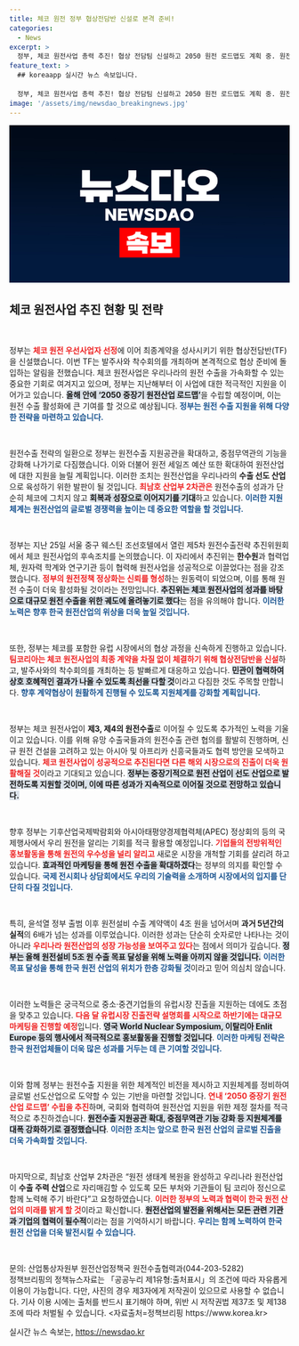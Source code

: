 ```yaml
---
title: 체코 원전 정부 협상전담반 신설로 본격 준비!
categories:
  - News
excerpt: >
  정부, 체코 원전사업 총력 추진! 협상 전담팀 신설하고 2050 원전 로드맵도 계획 중. 원전 수출 시장 확대와 중소기업 유럽 진출 지원, 기대되는 한국 원전의 미래를 확인해보세요!
feature_text: >
  ## koreaapp 실시간 뉴스 속보입니다.

  정부, 체코 원전사업 총력 추진! 협상 전담팀 신설하고 2050 원전 로드맵도 계획 중. 원전 수출 시장 확대와 중소기업 유럽 진출 지원, 기대되는 한국 원전의 미래를 확인해보세요!
image: '/assets/img/newsdao_breakingnews.jpg'
---
```


<p><img src="/assets/img/newsdao_breakingnews.jpg" alt="koreaapp 속보" /></p>

<h2 data-ke-size="size26">체코 원전사업 추진 현황 및 전략</h2>

<p data-ke-size="size16">&nbsp;</p>

<p>정부는 <b><span style="color: #ee2323;">체코 원전 우선사업자 선정</span></b>에 이어 최종계약을 성사시키기 위한 협상전담반(TF)을 신설했습니다. 이번 TF는 발주사와 착수회의를 개최하며 본격적으로 협상 준비에 돌입하는 알림을 전했습니다. 체코 원전사업은 우리나라의 원전 수출을 가속화할 수 있는 중요한 기회로 여겨지고 있으며, 정부는 지난해부터 이 사업에 대한 적극적인 지원을 이어가고 있습니다. <b><span style="background-color: #21538527;">올해 안에 ‘2050 중장기 원전산업 로드맵’</span></b>을 수립할 예정이며, 이는 원전 수출 활성화에 큰 기여를 할 것으로 예상됩니다. <b><span style="color: #1a5490;">정부는 원전 수출 지원을 위해 다양한 전략을 마련하고 있습니다.</span></b></p>

<p data-ke-size="size16">&nbsp;</p>

<p>원전수출 전략의 일환으로 정부는 원전수출 지원공관을 확대하고, 중점무역관의 기능을 강화해 나가기로 다짐했습니다. 이와 더불어 원전 세일즈 예산 또한 확대하여 원전산업에 대한 지원을 늘릴 계획입니다. 이러한 조치는 원전산업을 우리나라의 <b>수출 선도 산업</b>으로 육성하기 위한 발판이 될 것입니다. <b><span style="color: #ee2323;">최남호 산업부 2차관은</span></b> 원전수출의 성과가 단순히 체코에 그치지 않고 <b><span style="background-color: #21538527;">회복과 성장으로 이어지기를 기대</span></b>하고 있습니다. <b><span style="color: #1a5490;">이러한 지원 체계는 원전산업의 글로벌 경쟁력을 높이는 데 중요한 역할을 할 것입니다.</span></b></p>

<p data-ke-size="size16">&nbsp;</p>

<p>정부는 지난 25일 서울 중구 웨스틴 조선호텔에서 열린 제5차 원전수출전략 추진위원회에서 체코 원전사업의 후속조치를 논의했습니다. 이 자리에서 추진위는 <b>한수원</b>과 협력업체, 원자력 학계와 연구기관 등이 협력해 원전사업을 성공적으로 이끌었다는 점을 강조했습니다. <b><span style="color: #ee2323;">정부의 원전정책 정상화는 신뢰를 형성</span></b>하는 원동력이 되었으며, 이를 통해 원전 수출이 더욱 활성화될 것이라는 전망입니다. <b><span style="background-color: #21538527;">추진위는 체코 원전사업의 성과를 바탕으로 대규모 원전 수출을 위한 궤도에 올려놓기로 했다</span></b>는 점을 유의해야 합니다. <b><span style="color: #1a5490;">이러한 노력은 향후 한국 원전산업의 위상을 더욱 높일 것입니다.</span></b></p>

<p data-ke-size="size16">&nbsp;</p>

<p>또한, 정부는 체코를 포함한 유럽 시장에서의 협상 과정을 신속하게 진행하고 있습니다. <b><span style="color: #ee2323;">팀코리아는 체코 원전사업의 최종 계약을 차질 없이 체결하기 위해 협상전담반을 신설</span></b>하고, 발주사와의 착수회의를 개최하는 등 발빠르게 대응하고 있습니다. <b><span style="background-color: #21538527;">민관이 협력하여 상호 호혜적인 결과가 나올 수 있도록 최선을 다할 것</span></b>이라고 다짐한 것도 주목할 만합니다. <b><span style="color: #1a5490;">향후 계약협상이 원활하게 진행될 수 있도록 지원체계를 강화할 계획입니다.</span></b></p>

<p data-ke-size="size16">&nbsp;</p>

<p>정부는 체코 원전사업이 <b>제3, 제4의 원전수출</b>로 이어질 수 있도록 추가적인 노력을 기울이고 있습니다. 이를 위해 유망 수출국들과의 원전수출 관련 협의를 활발히 진행하며, 신규 원전 건설을 고려하고 있는 아시아 및 아프리카 신흥국들과도 협력 방안을 모색하고 있습니다. <b><span style="color: #ee2323;">체코 원전사업이 성공적으로 추진된다면 다른 해외 시장으로의 진출이 더욱 원활해질 것</span></b>이라고 기대되고 있습니다. <b><span style="background-color: #21538527;">정부는 중장기적으로 원전 산업이 선도 산업으로 발전하도록 지원할 것이며, 이에 따른 성과가 지속적으로 이어질 것으로 전망하고 있습니다.</span></b></p>

<p data-ke-size="size16">&nbsp;</p>

<p>향후 정부는 기후산업국제박람회와 아시아태평양경제협력체(APEC) 정상회의 등의 국제행사에서 우리 원전을 알리는 기회를 적극 활용할 예정입니다. <b><span style="color: #ee2323;">기업들의 전방위적인 홍보활동을 통해 원전의 우수성을 널리 알리고</span></b> 새로운 시장을 개척할 기회를 살리려 하고 있습니다. <b><span style="background-color: #21538527;">효과적인 마케팅을 통해 원전 수출을 확대하겠다</span></b>는 정부의 의지를 확인할 수 있습니다. <b><span style="color: #1a5490;">국제 전시회나 상담회에서도 우리의 기술력을 소개하며 시장에서의 입지를 단단히 다질 것입니다.</span></b></p>

<p data-ke-size="size16">&nbsp;</p>

<p>특히, 윤석열 정부 출범 이후 원전설비 수출 계약액이 4조 원을 넘어서며 <b>과거 5년간의 실적</b>의 6배가 넘는 성과를 이루었습니다. 이러한 성과는 단순히 숫자로만 나타나는 것이 아니라 <b><span style="color: #ee2323;">우리나라 원전산업의 성장 가능성을 보여주고 있다</span></b>는 점에서 의미가 깊습니다. <b><span style="background-color: #21538527;">정부는 올해 원전설비 5조 원 수출 목표 달성을 위해 노력을 아끼지 않을 것입니다.</span></b> <b><span style="color: #1a5490;">이러한 목표 달성을 통해 한국 원전 산업의 위치가 한층 강화될 것</span></b>이라고 믿어 의심치 않습니다.</p>

<p data-ke-size="size16">&nbsp;</p>

<p>이러한 노력들은 궁극적으로 중소·중견기업들의 유럽시장 진출을 지원하는 데에도 초점을 맞추고 있습니다. <b><span style="color: #ee2323;">다음 달 유럽시장 진출전략 설명회를 시작으로 하반기에는 대규모 마케팅을 진행할 예정</span></b>입니다. <b><span style="background-color: #21538527;">영국 World Nuclear Symposium, 이탈리아 Enlit Europe 등의 행사에서 적극적으로 홍보활동을 진행할 것입니다</span></b>. <b><span style="color: #1a5490;">이러한 마케팅 전략은 한국 원전업체들이 더욱 많은 성과를 거두는 데 큰 기여할 것입니다.</span></b></p>

<p data-ke-size="size16">&nbsp;</p>

<p>이와 함께 정부는 원전수출 지원을 위한 체계적인 비전을 제시하고 지원체계를 정비하여 글로벌 선도산업으로 도약할 수 있는 기반을 마련할 것입니다. <b><span style="color: #ee2323;">연내 ‘2050 중장기 원전산업 로드맵’ 수립을 추진</span></b>하며, 국회와 협력하여 원전산업 지원을 위한 제정 절차를 적극적으로 추진하겠습니다. <b><span style="background-color: #21538527;">원전수출 지원공관 확대, 중점무역관 기능 강화 등 지원체계를 대폭 강화하기로 결정했습니다</span></b>. <b><span style="color: #1a5490;">이러한 조치는 앞으로 한국 원전 산업의 글로벌 진출을 더욱 가속화할 것입니다.</span></b></p>

<p data-ke-size="size16">&nbsp;</p>

<p>마지막으로, 최남호 산업부 2차관은 “원전 생태계 복원을 완성하고 우리나라 원전산업이 <b>수출 주력 산업</b>으로 자리매김할 수 있도록 모든 부처와 기관들이 팀 코리아 정신으로 함께 노력해 주기 바란다”고 요청하였습니다. <b><span style="color: #ee2323;">이러한 정부의 노력과 협력이 한국 원전 산업의 미래를 밝게 할 것</span></b>이라고 확신합니다. <b><span style="background-color: #21538527;">원전산업의 발전을 위해서는 모든 관련 기관과 기업의 협력이 필수적</span></b>이라는 점을 기억하시기 바랍니다. <b><span style="color: #1a5490;">우리는 함께 노력하여 한국 원전 산업을 더욱 발전시킬 수 있습니다.</span></b></p>

<p data-ke-size="size16">&nbsp;</p>

<p>문의: 산업통상자원부 원전산업정책국 원전수출협력과(044-203-5282)<br />
정책브리핑의 정책뉴스자료는 「공공누리 제1유형:출처표시」의 조건에 따라 자유롭게 이용이 가능합니다. 다만, 사진의 경우 제3자에게 저작권이 있으므로 사용할 수 없습니다. 기사 이용 시에는 출처를 반드시 표기해야 하며, 위반 시 저작권법 제37조 및 제138조에 따라 처벌될 수 있습니다. &lt;자료출처=정책브리핑 https://www.korea.kr></p>
실시간 뉴스 속보는, <a href="https://newsdao.kr" rel="dofollow">https://newsdao.kr</a>


